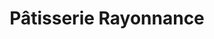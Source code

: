 ---
title: "Pâtisserie Rayonnance"
url: /paris-9eme-arrondissement/patisserie-rayonnance/
shop: pâtisserie
---